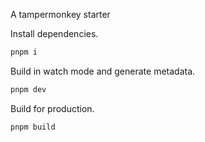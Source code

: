 A tampermonkey starter

Install dependencies.

```sh
pnpm i
```

Build in watch mode and generate metadata.

```sh
pnpm dev
```

Build for production.

```sh
pnpm build
```
